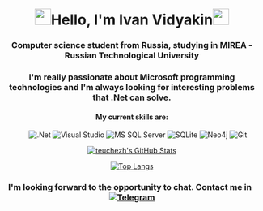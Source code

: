 <h1 align="center"><img src="https://github.com/blackcater/blackcater/raw/main/images/Hi.gif" height="32"/>Hello, I'm  Ivan Vidyakin<img src="https://github.com/blackcater/blackcater/raw/main/images/Hi.gif" height="32"/></h1>
<h3 align="center">Computer science student from Russia, studying in MIREA - Russian Technological University</h3>
<h3 align="center">I'm really passionate about Microsoft programming technologies and I'm always looking for interesting problems that .Net can solve.</h3>
<h4 align="center">My current skills are:</h4>
<ul align="center">
  <img src="https://img.shields.io/badge/.NET-5C2D91?style=for-the-badge&logo=.net&logoColor=white" alt=".Net"/>
  <img src="https://img.shields.io/badge/Visual%20Studio-5C2D91.svg?style=for-the-badge&logo=visual-studio&logoColor=white" alt="Visual Studio"/>
  <img src="https://img.shields.io/badge/Microsoft%20SQL%20Server-CC2927?style=for-the-badge&logo=microsoft%20sql%20server&logoColor=white" alt="MS SQL Server"/>
  <img src="https://img.shields.io/badge/sqlite-%2307405e.svg?style=for-the-badge&logo=sqlite&logoColor=white" alt="SQLite"/>
  <img src="https://img.shields.io/badge/Neo4j-008CC1?style=for-the-badge&logo=neo4j&logoColor=white" alt="Neo4j"/>
  <img src="https://img.shields.io/badge/git-%23F05033.svg?style=for-the-badge&logo=git&logoColor=white" alt="Git"/>
</ul>

<div align="center">

  [![teuchezh's GitHub Stats](https://github-readme-stats.vercel.app/api?username=VidyakinIvan&count_private=true&show_icons=true&theme=buefy)](https://github.com/teuchezh)

</div>
<div align="center">
  
  [![Top Langs](https://github-readme-stats.vercel.app/api/top-langs/?username=VidyakinIvan)](https://github.com/anuraghazra/github-readme-stats)
  
</div>

<h3 align="center">
  I'm looking forward to the opportunity to chat. Contact me in &nbsp
  <a href="https://t.me/Ivan_Vidyakin" target="_blank">
    <img src="https://img.shields.io/badge/Telegram-2CA5E0?style=for-the-badge&logo=telegram&logoColor=white" alt="Telegram"/>
  </a>
</h3>
